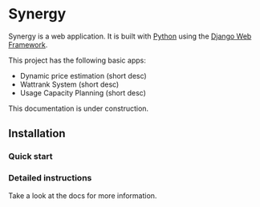 

# Synergy 

Synergy is a web application. It is built with [Python][0] using the [Django Web Framework][1].

This project has the following basic apps:

* Dynamic price estimation (short desc)
* Wattrank System (short desc)
* Usage Capacity Planning (short desc)

This documentation is under construction.

## Installation


### Quick start


### Detailed instructions

Take a look at the docs for more information.

[0]: https://www.python.org/
[1]: https://www.djangoproject.com/
